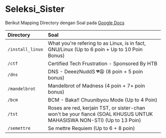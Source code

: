 # Seleksi_Sister

Berikut Mapping Directory dengan Soal pada <a href="https://docs.google.com/document/d/1G31VMHg9bdmN7qvU5Ud-S5KmOsrU2As2NYFB4AjFvd4/edit?tab=t.xmg71vvrf2pv#heading=h.g0nzmjnw16h0">Google Docs</a>


| Directory | Soal |
| :--- | :--- |
| `/install_linux`| What you're refering to as Linux, is in fact, GNU/Linux (Up to 6 poin + Up to 10 Poin Bonus) |
| `/ctf` | Certified Tech Frustration - Sponsored By HTB |
| `/dns` | DNS - DeeezNuddS 💔😩 (8 poin + 5 poin bonus) |
| `/mandelbrot` | Mandelbrot of Madness (4 poin + 7+ poin bonus) |
| `/bcm` | BCM - Baka\!\! Chuunibyou Mode (Up to 4 Poin) |
| `/tst` | Roses are red, kerjain TST, or sister-chan won't be your fiancé (SOAL KHUSUS UNTUK MAHASISWA NON-STI) (Up to 13 Poin) |
| `/semettre` | Se mettre Requiem (Up to 6 + 8 poin) |